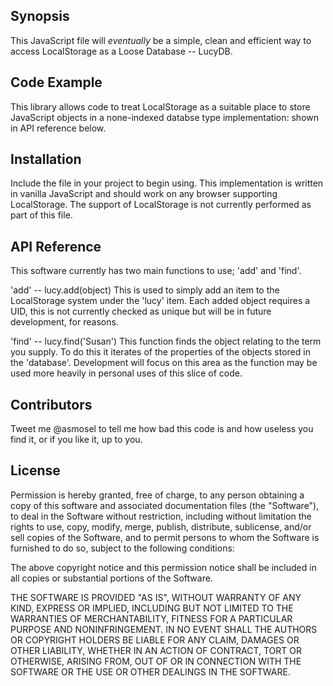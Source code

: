 ## Synopsis

This JavaScript file will *eventually* be a simple, clean and efficient way to access LocalStorage as a Loose Database -- LucyDB. 

## Code Example

This library allows code to treat LocalStorage as a suitable place to store JavaScript objects in a none-indexed databse type implementation: shown in API reference below.

## Installation

Include the file in your project to begin using. This implementation is written in vanilla JavaScript and should work on any browser supporting LocalStorage. The support of LocalStorage is not currently performed as part of this file.

## API Reference

This software currently has two main functions to use; 'add' and 'find'. 

'add' -- lucy.add(object)
This is used to simply add an item to the LocalStorage system under the 'lucy' item. Each added object requires a UID, this is not currently checked as unique but will be in future development, for reasons.

'find' -- lucy.find('Susan')
This function finds the object relating to the term you supply. To do this it iterates of the properties of the objects stored in the 'database'. Development will focus on this area as the function may be used more heavily in personal uses of this slice of code.

## Contributors

Tweet me @asmosel to tell me how bad this code is and how useless you find it, or if you like it, up to you.

## License

Permission is hereby granted, free of charge, to any person obtaining a copy
of this software and associated documentation files (the "Software"), to deal
in the Software without restriction, including without limitation the rights
to use, copy, modify, merge, publish, distribute, sublicense, and/or sell
copies of the Software, and to permit persons to whom the Software is
furnished to do so, subject to the following conditions:

The above copyright notice and this permission notice shall be included in all
copies or substantial portions of the Software.

THE SOFTWARE IS PROVIDED "AS IS", WITHOUT WARRANTY OF ANY KIND, EXPRESS OR
IMPLIED, INCLUDING BUT NOT LIMITED TO THE WARRANTIES OF MERCHANTABILITY,
FITNESS FOR A PARTICULAR PURPOSE AND NONINFRINGEMENT. IN NO EVENT SHALL THE
AUTHORS OR COPYRIGHT HOLDERS BE LIABLE FOR ANY CLAIM, DAMAGES OR OTHER
LIABILITY, WHETHER IN AN ACTION OF CONTRACT, TORT OR OTHERWISE, ARISING FROM,
OUT OF OR IN CONNECTION WITH THE SOFTWARE OR THE USE OR OTHER DEALINGS IN THE
SOFTWARE.